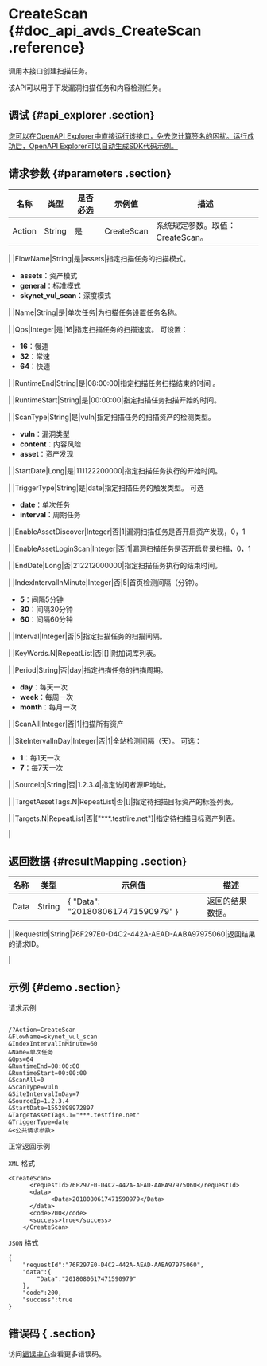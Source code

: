 # CreateScan {#doc_api_avds_CreateScan .reference}

调用本接口创建扫描任务。

该API可以用于下发漏洞扫描任务和内容检测任务。

## 调试 {#api_explorer .section}

[您可以在OpenAPI Explorer中直接运行该接口，免去您计算签名的困扰。运行成功后，OpenAPI Explorer可以自动生成SDK代码示例。](https://api.aliyun.com/#product=avds&api=CreateScan&type=RPC&version=2017-11-29)

## 请求参数 {#parameters .section}

|名称|类型|是否必选|示例值|描述|
|--|--|----|---|--|
|Action|String|是|CreateScan|系统规定参数。取值：CreateScan。

 |
|FlowName|String|是|assets|指定扫描任务的扫描模式。

 -   **assets**：资产模式
-   **general**：标准模式
-   **skynet\_vul\_scan**：深度模式

 |
|Name|String|是|单次任务|为扫描任务设置任务名称。

 |
|Qps|Integer|是|16|指定扫描任务的扫描速度。 可设置：

 -   **16**：慢速
-   **32**：常速
-   **64**：快速

 |
|RuntimeEnd|String|是|08:00:00|指定扫描任务扫描结束的时间 。

 |
|RuntimeStart|String|是|00:00:00|指定扫描任务扫描开始的时间。

 |
|ScanType|String|是|vuln|指定扫描任务的扫描资产的检测类型。

 -   **vuln**：漏洞类型
-   **content**：内容风险
-   **asset**：资产发现

 |
|StartDate|Long|是|111122200000|指定扫描任务执行的开始时间。

 |
|TriggerType|String|是|date|指定扫描任务的触发类型。 可选

 -   **date**：单次任务
-   **interval**：周期任务

 |
|EnableAssetDiscover|Integer|否|1|漏洞扫描任务是否开启资产发现，0，1

 |
|EnableAssetLoginScan|Integer|否|1|漏洞扫描任务是否开启登录扫描，0，1

 |
|EndDate|Long|否|212212000000|指定扫描任务执行的结束时间。

 |
|IndexIntervalInMinute|Integer|否|5|首页检测间隔（分钟）。

 -   **5**：间隔5分钟
-   **30**：间隔30分钟
-   **60**：间隔60分钟

 |
|Interval|Integer|否|5|指定扫描任务的扫描间隔。

 |
|KeyWords.N|RepeatList|否|\[\]|附加词库列表。

 |
|Period|String|否|day|指定扫描任务的扫描周期。

 -   **day**：每天一次
-   **week**：每周一次
-   **month**：每月一次

 |
|ScanAll|Integer|否|1|扫描所有资产

 |
|SiteIntervalInDay|Integer|否|1|全站检测间隔（天）。 可选：

 -   **1**：每1天一次
-   **7**：每7天一次

 |
|SourceIp|String|否|1.2.3.4|指定访问者源IP地址。

 |
|TargetAssetTags.N|RepeatList|否|\[\]|指定待扫描目标资产的标签列表。

 |
|Targets.N|RepeatList|否|\["\*\*\*.testfire.net"\]|指定待扫描目标资产列表。

 |

## 返回数据 {#resultMapping .section}

|名称|类型|示例值|描述|
|--|--|---|--|
|Data|String|\{ "Data": "2018080617471590979" \}|返回的结果数据。

 |
|RequestId|String|76F297E0-D4C2-442A-AEAD-AABA97975060|返回结果的请求ID。

 |

## 示例 {#demo .section}

请求示例

``` {#request_demo}

/?Action=CreateScan 
&FlowName=skynet_vul_scan 
&IndexIntervalInMinute=60 
&Name=单次任务 
&Qps=64 
&RuntimeEnd=08:00:00 
&RuntimeStart=00:00:00 
&ScanAll=0 
&ScanType=vuln 
&SiteIntervalInDay=7 
&SourceIp=1.2.3.4
&StartDate=1552898972897 
&TargetAssetTags.1="***.testfire.net" 
&TriggerType=date 
&<公共请求参数>

```

正常返回示例

`XML` 格式

``` {#xml_return_success_demo}
<CreateScan>
	  <requestId>76F297E0-D4C2-442A-AEAD-AABA97975060</requestId>
	  <data>
		    <Data>2018080617471590979</Data>
	  </data>
	  <code>200</code>
	  <success>true</success>
    </CreateScan>
```

`JSON` 格式

``` {#json_return_success_demo}
{
	"requestId":"76F297E0-D4C2-442A-AEAD-AABA97975060",
	"data":{
		"Data":"2018080617471590979"
	},
	"code":200,
	"success":true
}
```

## 错误码 { .section}

访问[错误中心](https://error-center.alibabacloud.com/status/product/avds)查看更多错误码。

